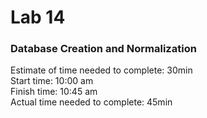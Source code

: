 # Lab 14  
  
### Database Creation and Normalization  
  
Estimate of time needed to complete: 30min  
Start time: 10:00 am  
Finish time: 10:45 am  
Actual time needed to complete: 45min  

